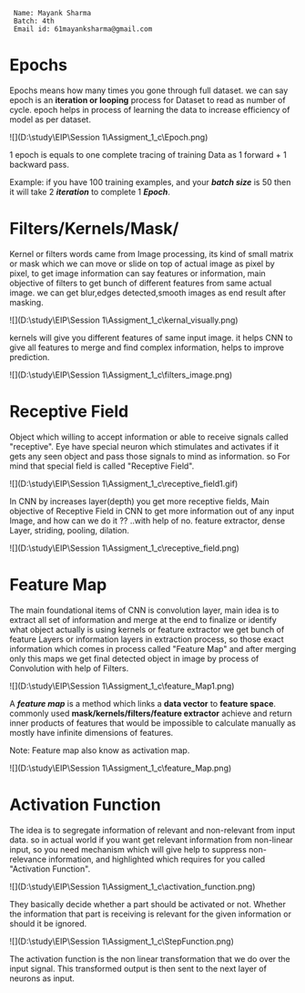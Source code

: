 ```
 Name: Mayank Sharma 
 Batch: 4th 
 Email id: 61mayanksharma@gmail.com
```



# Epochs

Epochs means how many times you gone through full dataset. we can say epoch is an **iteration or looping** process for Dataset to read as number of cycle. epoch helps in process of learning the data to increase efficiency of model as per dataset.

![](D:\study\EIP\Session 1\Assigment_1_c\Epoch.png)

1 epoch is equals to one complete tracing of training Data as 1 forward + 1 backward pass.

Example: if you have 100 training examples, and your ***batch size*** is 50 then it will take 2 ***iteration*** to complete 1 ***Epoch***.



# Filters/Kernels/Mask/

Kernel or filters words came from Image processing, its kind of small matrix or mask which we can move or slide on top of actual image as pixel by pixel, to get image information can say features or information, main objective of filters to get bunch of different features from same actual image. we can get blur,edges detected,smooth images as end result after masking.

![](D:\study\EIP\Session 1\Assigment_1_c\kernal_visually.png)

kernels will give you different features of same input image. it helps CNN to give all features to merge and find complex information, helps to improve prediction.

![](D:\study\EIP\Session 1\Assigment_1_c\filters_image.png)



# Receptive Field

Object which willing to accept information or able to receive signals called "receptive". Eye have special neuron which stimulates and activates if it gets any seen object and pass those signals to mind as information. so For mind that special field is called "Receptive Field". 

![](D:\study\EIP\Session 1\Assigment_1_c\receptive_field1.gif)

In CNN by increases layer(depth) you get more receptive fields, Main objective of Receptive Field in CNN to get more information out of any input  Image, and how can we do it ?? ..with help of no. feature extractor, dense Layer, striding, pooling, dilation.

![](D:\study\EIP\Session 1\Assigment_1_c\receptive_field.png)



# Feature Map

The main foundational items of CNN is convolution layer, main idea is to extract all set of information and merge at the end to finalize or identify what object actually is using kernels or feature extractor we get bunch of feature Layers or information layers in extraction process, so those exact information which comes in process called "Feature Map" and after merging only this maps we get final detected object in image by process of Convolution with help of Filters.

![](D:\study\EIP\Session 1\Assigment_1_c\feature_Map1.png)

A ***feature map*** is a method which links a **data vector** to **feature space**. commonly used **mask/kernels/filters/feature extractor** achieve and return inner products of features that would be impossible to calculate manually as mostly have infinite dimensions of features.

Note: Feature map also know as activation map.

![](D:\study\EIP\Session 1\Assigment_1_c\feature_Map.png)



# Activation Function

The idea is to segregate information of relevant and non-relevant from input data. so in actual world if you want get relevant information from non-linear input, so you need mechanism which will give help to suppress non-relevance information, and highlighted which requires for you called "Activation Function".

![](D:\study\EIP\Session 1\Assigment_1_c\activation_function.png)

 They basically decide whether a part should be activated or not. Whether the information that part is receiving is relevant for the given information or should it be ignored.

![](D:\study\EIP\Session 1\Assigment_1_c\StepFunction.png)

The activation function is the non linear transformation that we do over the input signal. This transformed output is then sent to the next layer of neurons as input. 